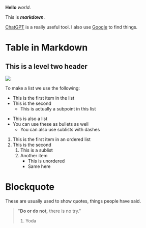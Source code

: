 **Hello** _world_.

This is **_markdown_**.

[ChatGPT](https://chat.openai.com) is a really useful tool. I also use [Google](https://google.com) to find things.

# Table in Markdown

## This is a level two header

 
 

![](https://thumbor.forbes.com/thumbor/fit-in/1290x/https://www.forbes.com/advisor/wp-content/uploads/2023/09/how-much-does-a-cat-cost.jpeg.jpg)

To make a list we use the following:

* This is the first item in the list
* This is the second
    * This is actually a subpoint in this list
- This is also a list
- You can use these as bullets as well
    - You can also use sublists with dashes

1. This is the first item in an ordered list
2. This is the second
    1. This is a sublist
    2. Another item
        - This is unordered
        - Same here

# Blockquote

These are usually used to show quotes, things people have said.

> "**Do or do not,** there is no try."
> 1. Yoda

